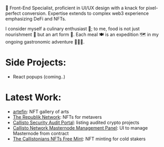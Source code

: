 👋 Front-End Specialist, proficient in UI/UX design with a knack for pixel-perfect conversion. Expertise extends to complex web3 experience emphasizing DeFi and NFTs.

I consider myself a culinary enthusiast 🍲; to me, food is not just nourishment 🍎 but an art form 🎨. Each meal 🍽️ is an expedition 🗺️ in my ongoing gastronomic adventure 🌮🍣🥘.

# Side Projects:

 - React popups (coming..)

# Latest Work:
 - [artefin](https://nft.artefin.cz/): NFT gallery of arts
 - [The Republik Network](https://launchpad-therepublik.netlify.app/): NFTs for metavers
 - [Callisto Security Audit Portal](https://audits.callisto.network/): listing audited crypto projects
 - [Callisto Network Masternode Management Panel](https://masternodes.callisto.network/): UI to manage Masternode from contract
 - [The Callistonians NFTs Free Mint](https://thecallistonians.callisto.network/): NFT minting for cold stakers


<!---
dragnoir/dragnoir is a ✨ special ✨ repository because its `README.md` (this file) appears on your GitHub profile.
You can click the Preview link to take a look at your changes.
--->
